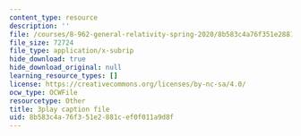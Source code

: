 ```yaml
---
content_type: resource
description: ''
file: /courses/8-962-general-relativity-spring-2020/8b583c4a76f351e2881cef0f011a9d8f_H6eR3sG524M.vtt
file_size: 72724
file_type: application/x-subrip
hide_download: true
hide_download_original: null
learning_resource_types: []
license: https://creativecommons.org/licenses/by-nc-sa/4.0/
ocw_type: OCWFile
resourcetype: Other
title: 3play caption file
uid: 8b583c4a-76f3-51e2-881c-ef0f011a9d8f
---
```

